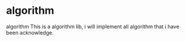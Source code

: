 # algorithm
algorithm
This is a algorithm lib, i will  implement all algorithm that i have been acknowledge.

